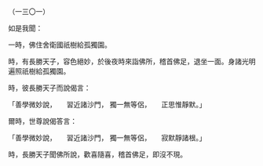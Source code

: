 （一三〇一）

如是我聞：

一時，佛住舍衛國祇樹給孤獨園。

時，有長勝天子，容色絕妙，於後夜時來詣佛所，稽首佛足，退坐一面。身諸光明遍照祇樹給孤獨園。

時，彼長勝天子而說偈言：

「善學微妙說，　　習近諸沙門，
獨一無等侶，　　正思惟靜默。」

爾時，世尊說偈答言：

「善學微妙說，　　習近諸沙門，
獨一無等侶，　　寂默靜諸根。」

時，長勝天子聞佛所說，歡喜隨喜，稽首佛足，即沒不現。




